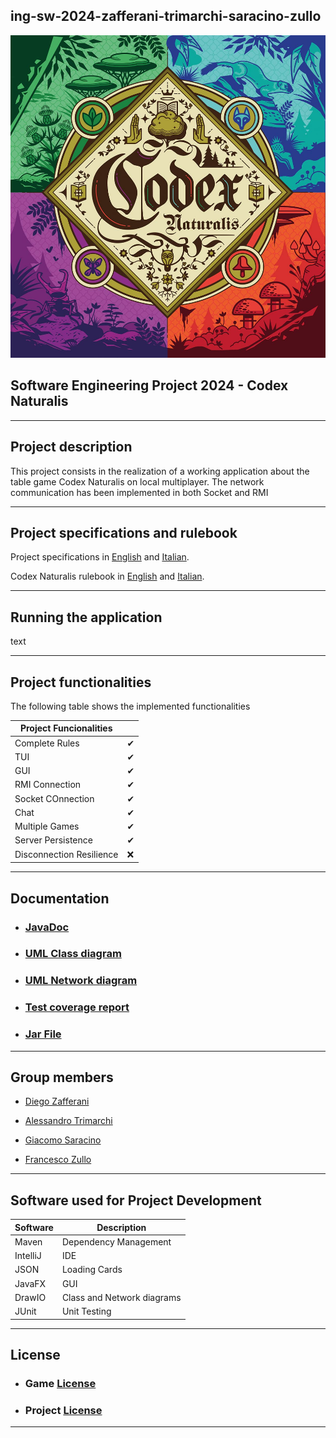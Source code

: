 ## ing-sw-2024-zafferani-trimarchi-saracino-zullo

![Codex Naturalis](https://github.com/DiegoZaff/ing-sw-2024-zafferani-trimarchi-saracino-zullo/blob/a8db7a035c7d94030ae9989600cca92f9ab789fa/deliverables/Rules%20and%20requirements/814qEh0JKdS.jpg)
## Software Engineering Project 2024 - Codex Naturalis

---
## Project description

This project consists in the realization of a working application about the table game Codex Naturalis on local multiplayer. The network communication  has been implemented in both Socket and RMI


---
## Project specifications and rulebook

Project specifications in [English](https://github.com/DiegoZaff/ing-sw-2024-zafferani-trimarchi-saracino-zullo/blob/a8db7a035c7d94030ae9989600cca92f9ab789fa/deliverables/Rules%20and%20requirements/requirements%20english.pdf) and [Italian](https://github.com/DiegoZaff/ing-sw-2024-zafferani-trimarchi-saracino-zullo/blob/a8db7a035c7d94030ae9989600cca92f9ab789fa/deliverables/Rules%20and%20requirements/requirements.pdf).

Codex Naturalis rulebook in [English](https://github.com/DiegoZaff/ing-sw-2024-zafferani-trimarchi-saracino-zullo/blob/a8db7a035c7d94030ae9989600cca92f9ab789fa/deliverables/Rules%20and%20requirements/CODEX_Rulebook_EN.pdf) and [Italian](https://github.com/DiegoZaff/ing-sw-2024-zafferani-trimarchi-saracino-zullo/blob/a8db7a035c7d94030ae9989600cca92f9ab789fa/deliverables/Rules%20and%20requirements/CODEX_Rulebook_IT.pdf).

---

## Running the application

text

---

## Project functionalities

The following table shows the implemented functionalities

| Project Funcionalities   |    |
|--------------------------|----|
| Complete Rules           | ✔  |
| TUI                      | ✔  |
| GUI                      | ✔  |
| RMI Connection           | ✔  |
| Socket COnnection        | ✔  |
| Chat                     | ✔  |
| Multiple Games           | ✔  |
| Server Persistence       |  ✔ |
| Disconnection Resilience | ❌  |
---

## Documentation

* ### [JavaDoc]()

* ### [UML Class diagram](https://github.com/DiegoZaff/ing-sw-2024-zafferani-trimarchi-saracino-zullo/blob/a604bbb1bd29c48ee914b22a45e0188c3ddd3fdc/deliverables/UML2/uml%20model%202.png)

* ### [UML Network diagram](https://github.com/DiegoZaff/ing-sw-2024-zafferani-trimarchi-saracino-zullo/blob/a604bbb1bd29c48ee914b22a45e0188c3ddd3fdc/deliverables/UML2/uml%20rete.drawio.png)

* ### [Test coverage report]()

* ### [Jar File]()

---

## Group members

* [Diego Zafferani]()

* [Alessandro Trimarchi]()

* [Giacomo Saracino]()

* [Francesco Zullo]()

---



## Software used for Project Development

| Software | Description                |
|----------|----------------------------|
| Maven    | Dependency Management      |
| IntelliJ | IDE                        |
| JSON     | Loading Cards              |
| JavaFX   | GUI                        |
| DrawIO   | Class and Network diagrams |
| JUnit    | Unit Testing               |
--- 
## License

* ### Game [License]()

* ### Project [License]()

---
